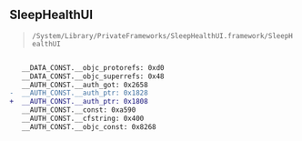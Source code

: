 ## SleepHealthUI

> `/System/Library/PrivateFrameworks/SleepHealthUI.framework/SleepHealthUI`

```diff

   __DATA_CONST.__objc_protorefs: 0xd0
   __DATA_CONST.__objc_superrefs: 0x48
   __AUTH_CONST.__auth_got: 0x2658
-  __AUTH_CONST.__auth_ptr: 0x1828
+  __AUTH_CONST.__auth_ptr: 0x1808
   __AUTH_CONST.__const: 0xa590
   __AUTH_CONST.__cfstring: 0x400
   __AUTH_CONST.__objc_const: 0x8268

```
